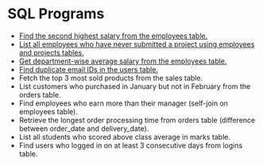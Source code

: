 # SQL Programs

- [Find the second highest salary from the employees table.](./programs/005.md)
- [List all employees who have never submitted a project using employees and projects tables.](./programs/007.md)
- [Get department-wise average salary from the employees table.](./programs/006.md)
- [Find duplicate email IDs in the users table.](./programs/008.md)
- Fetch the top 3 most sold products from the sales table.
- List customers who purchased in January but not in February from the orders table.
- Find employees who earn more than their manager (self-join on employees table).
- Retrieve the longest order processing time from orders table (difference between order_date and delivery_date).
- List all students who scored above class average in marks table.
- Find users who logged in on at least 3 consecutive days from logins table.